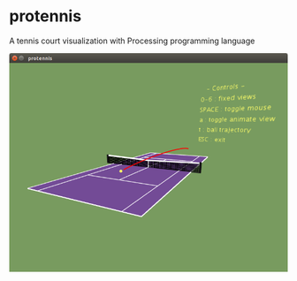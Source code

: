 protennis
=========

A tennis court visualization with Processing programming language

![pp](protennis.png)
